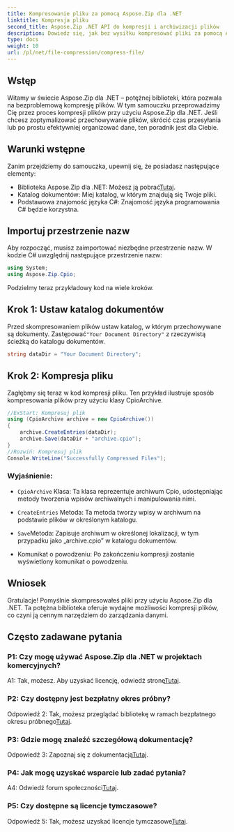```yaml
---
title: Kompresowanie pliku za pomocą Aspose.Zip dla .NET
linktitle: Kompresja pliku
second_title: Aspose.Zip .NET API do kompresji i archiwizacji plików
description: Dowiedz się, jak bez wysiłku kompresować pliki za pomocą Aspose.Zip dla .NET. Postępuj zgodnie z naszym samouczkiem krok po kroku, aby efektywnie zarządzać plikami.
type: docs
weight: 10
url: /pl/net/file-compression/compress-file/
---
```

## Wstęp

Witamy w świecie Aspose.Zip dla .NET – potężnej biblioteki, która pozwala na bezproblemową kompresję plików. W tym samouczku przeprowadzimy Cię przez proces kompresji plików przy użyciu Aspose.Zip dla .NET. Jeśli chcesz zoptymalizować przechowywanie plików, skrócić czas przesyłania lub po prostu efektywniej organizować dane, ten poradnik jest dla Ciebie.

## Warunki wstępne

Zanim przejdziemy do samouczka, upewnij się, że posiadasz następujące elementy:

-  Biblioteka Aspose.Zip dla .NET: Możesz ją pobrać[Tutaj](https://releases.aspose.com/zip/net/).
- Katalog dokumentów: Miej katalog, w którym znajdują się Twoje pliki.
- Podstawowa znajomość języka C#: Znajomość języka programowania C# będzie korzystna.

## Importuj przestrzenie nazw

Aby rozpocząć, musisz zaimportować niezbędne przestrzenie nazw. W kodzie C# uwzględnij następujące przestrzenie nazw:

```csharp
using System;
using Aspose.Zip.Cpio;
```

Podzielmy teraz przykładowy kod na wiele kroków.

## Krok 1: Ustaw katalog dokumentów

 Przed skompresowaniem plików ustaw katalog, w którym przechowywane są dokumenty. Zastępować`"Your Document Directory"` z rzeczywistą ścieżką do katalogu dokumentów.

```csharp
string dataDir = "Your Document Directory";
```

## Krok 2: Kompresja pliku

Zagłębmy się teraz w kod kompresji pliku. Ten przykład ilustruje sposób kompresowania plików przy użyciu klasy CpioArchive.

```csharp
//ExStart: Kompresuj plik
using (CpioArchive archive = new CpioArchive())
{
    archive.CreateEntries(dataDir);
    archive.Save(dataDir + "archive.cpio");
}
//Rozwiń: Kompresuj plik
Console.WriteLine("Successfully Compressed Files");
```

### Wyjaśnienie:

- `CpioArchive` Klasa: Ta klasa reprezentuje archiwum Cpio, udostępniając metody tworzenia wpisów archiwalnych i manipulowania nimi.

- `CreateEntries` Metoda: Ta metoda tworzy wpisy w archiwum na podstawie plików w określonym katalogu.

- `Save`Metoda: Zapisuje archiwum w określonej lokalizacji, w tym przypadku jako „archive.cpio” w katalogu dokumentów.

- Komunikat o powodzeniu: Po zakończeniu kompresji zostanie wyświetlony komunikat o powodzeniu.

## Wniosek

Gratulacje! Pomyślnie skompresowałeś pliki przy użyciu Aspose.Zip dla .NET. Ta potężna biblioteka oferuje wydajne możliwości kompresji plików, co czyni ją cennym narzędziem do zarządzania danymi.

## Często zadawane pytania

### P1: Czy mogę używać Aspose.Zip dla .NET w projektach komercyjnych?

 A1: Tak, możesz. Aby uzyskać licencję, odwiedź stronę[Tutaj](https://purchase.aspose.com/buy).

### P2: Czy dostępny jest bezpłatny okres próbny?

 Odpowiedź 2: Tak, możesz przeglądać bibliotekę w ramach bezpłatnego okresu próbnego[Tutaj](https://releases.aspose.com/).

### P3: Gdzie mogę znaleźć szczegółową dokumentację?

 Odpowiedź 3: Zapoznaj się z dokumentacją[Tutaj](https://reference.aspose.com/zip/net/).

### P4: Jak mogę uzyskać wsparcie lub zadać pytania?

 A4: Odwiedź forum społeczności[Tutaj](https://forum.aspose.com/c/zip/37).

### P5: Czy dostępne są licencje tymczasowe?

 Odpowiedź 5: Tak, możesz uzyskać licencje tymczasowe[Tutaj](https://purchase.aspose.com/temporary-license/).